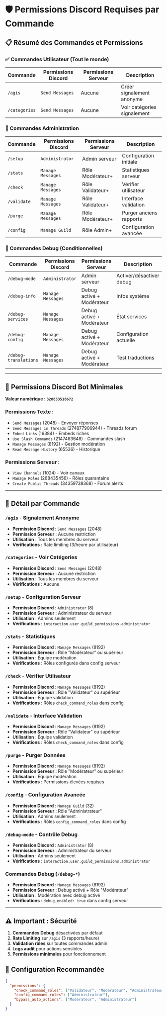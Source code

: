 # 🛡️ Permissions Discord Requises par Commande

## 📋 **Résumé des Commandes et Permissions**

### ✅ **Commandes Utilisateur (Tout le monde)**

| Commande | Permissions Discord | Permissions Serveur | Description |
|----------|-------------------|-------------------|-------------|
| `/agis` | `Send Messages` | Aucune | Créer signalement anonyme |
| `/categories` | `Send Messages` | Aucune | Voir catégories signalement |

### 🔐 **Commandes Administration**

| Commande | Permissions Discord | Permissions Serveur | Description |
|----------|-------------------|-------------------|-------------|
| `/setup` | `Administrator` | Admin serveur | Configuration initiale |
| `/stats` | `Manage Messages` | Rôle Modérateur+ | Statistiques serveur |
| `/check` | `Manage Messages` | Rôle Validateur+ | Vérifier utilisateur |
| `/validate` | `Manage Messages` | Rôle Validateur+ | Interface validation |
| `/purge` | `Manage Messages` | Rôle Modérateur+ | Purger anciens rapports |
| `/config` | `Manage Guild` | Rôle Admin+ | Configuration avancée |

### 🔧 **Commandes Debug (Conditionnelles)**

| Commande | Permissions Discord | Permissions Serveur | Description |
|----------|-------------------|-------------------|-------------|
| `/debug-mode` | `Administrator` | Admin serveur | Activer/désactiver debug |
| `/debug-info` | `Manage Messages` | Debug activé + Modérateur | Infos système |
| `/debug-services` | `Manage Messages` | Debug activé + Modérateur | État services |
| `/debug-config` | `Manage Messages` | Debug activé + Modérateur | Configuration actuelle |
| `/debug-translations` | `Manage Messages` | Debug activé + Modérateur | Test traductions |

---

## 🎯 **Permissions Discord Bot Minimales**

**Valeur numérique : `328833518672`**

### **Permissions Texte :**
- `Send Messages` (2048) - Envoyer réponses
- `Send Messages in Threads` (274877906944) - Threads forum  
- `Embed Links` (16384) - Embeds riches
- `Use Slash Commands` (2147483648) - Commandes slash
- `Manage Messages` (8192) - Gestion modération
- `Read Message History` (65536) - Historique

### **Permissions Serveur :**
- `View Channels` (1024) - Voir canaux
- `Manage Roles` (268435456) - Rôles quarantaine
- `Create Public Threads` (34359738368) - Forum alerts

---

## 📖 **Détail par Commande**

### **`/agis` - Signalement Anonyme**
- **Permission Discord** : `Send Messages` (2048)
- **Permission Serveur** : Aucune restriction
- **Utilisation** : Tous les membres du serveur
- **Vérifications** : Rate limiting (3/heure par utilisateur)

### **`/categories` - Voir Catégories**  
- **Permission Discord** : `Send Messages` (2048)
- **Permission Serveur** : Aucune restriction
- **Utilisation** : Tous les membres du serveur
- **Vérifications** : Aucune

### **`/setup` - Configuration Serveur**
- **Permission Discord** : `Administrator` (8)
- **Permission Serveur** : Administrateur du serveur
- **Utilisation** : Admins seulement
- **Vérifications** : `interaction.user.guild_permissions.administrator`

### **`/stats` - Statistiques**
- **Permission Discord** : `Manage Messages` (8192)  
- **Permission Serveur** : Rôle "Modérateur" ou supérieur
- **Utilisation** : Équipe modération
- **Vérifications** : Rôles configurés dans config serveur

### **`/check` - Vérifier Utilisateur**
- **Permission Discord** : `Manage Messages` (8192)
- **Permission Serveur** : Rôle "Validateur" ou supérieur  
- **Utilisation** : Équipe validation
- **Vérifications** : Rôles `check_command_roles` dans config

### **`/validate` - Interface Validation**
- **Permission Discord** : `Manage Messages` (8192)
- **Permission Serveur** : Rôle "Validateur" ou supérieur
- **Utilisation** : Équipe validation
- **Vérifications** : Rôles `check_command_roles` dans config

### **`/purge` - Purger Données**
- **Permission Discord** : `Manage Messages` (8192)
- **Permission Serveur** : Rôle "Modérateur" ou supérieur
- **Utilisation** : Équipe modération
- **Vérifications** : Permissions élevées requises

### **`/config` - Configuration Avancée**
- **Permission Discord** : `Manage Guild` (32)
- **Permission Serveur** : Rôle "Administrateur"
- **Utilisation** : Admins seulement
- **Vérifications** : Rôles `config_command_roles` dans config

### **`/debug-mode` - Contrôle Debug**
- **Permission Discord** : `Administrator` (8)
- **Permission Serveur** : Administrateur du serveur
- **Utilisation** : Admins seulement
- **Vérifications** : `interaction.user.guild_permissions.administrator`

### **Commandes Debug** (`/debug-*`)
- **Permission Discord** : `Manage Messages` (8192)
- **Permission Serveur** : Debug activé + Rôle "Modérateur"
- **Utilisation** : Modération avec debug activé
- **Vérifications** : `debug_enabled: true` dans config serveur

---

## ⚠️ **Important : Sécurité**

1. **Commandes Debug** désactivées par défaut
2. **Rate Limiting** sur `/agis` (3 rapports/heure)
3. **Validation rôles** sur toutes commandes admin
4. **Logs audit** pour actions sensibles
5. **Permissions minimales** pour fonctionnement

## 🔧 **Configuration Recommandée**

```json
{
  "permissions": {
    "check_command_roles": ["Validateur", "Modérateur", "Administrateur"],
    "config_command_roles": ["Administrateur"],  
    "bypass_auto_actions": ["Modérateur", "Administrateur"]
  }
}
```